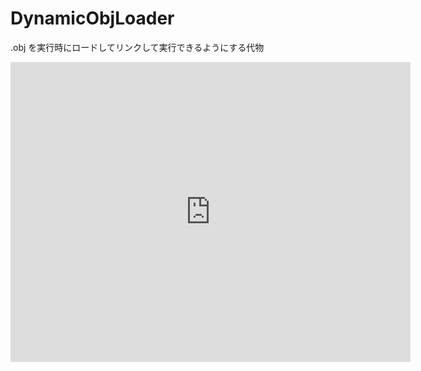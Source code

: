 DynamicObjLoader
================

.obj を実行時にロードしてリンクして実行できるようにする代物
<iframe width="640" height="480" src="http://www.youtube.com/embed/y6t42w8w2t0" frameborder="0" allowfullscreen></iframe>
